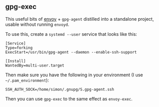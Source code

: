 ## gpg-exec

This useful bits of [envoy][] + `gpg-agent` distilled into a standalone
project, usable without running `envoyd`.

To use this, create a `systemd --user` service that looks like this:

    [Service]
    Type=forking
    ExecStart=/usr/bin/gpg-agent --daemon --enable-ssh-support

    [Install]
    WantedBy=multi-user.target

Then make sure you have the following in your environment (I use
`~/.pam_environment`):

    SSH_AUTH_SOCK=/home/simon/.gnupg/S.gpg-agent.ssh

Then you can use `gpg-exec` to the same effect as `envoy-exec`.

  [envoy]: https://github.com/vodik/envoy
